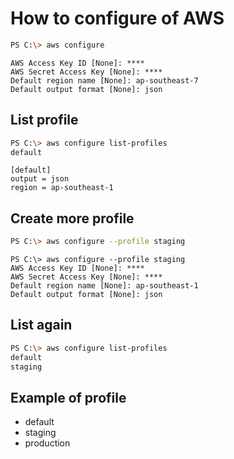 # How to configure of AWS

```bash
PS C:\> aws configure
```
```
AWS Access Key ID [None]: ****
AWS Secret Access Key [None]: ****
Default region name [None]: ap-southeast-7
Default output format [None]: json
```

## List profile
```bash
PS C:\> aws configure list-profiles
default
```
```
[default]
output = json
region = ap-southeast-1
```

## Create more profile
```bash
PS C:\> aws configure --profile staging
```
```
PS C:\> aws configure --profile staging
AWS Access Key ID [None]: ****
AWS Secret Access Key [None]: ****
Default region name [None]: ap-southeast-1
Default output format [None]: json
```

## List again
```bash
PS C:\> aws configure list-profiles
default
staging
```

## Example of profile
- default
- staging
- production
